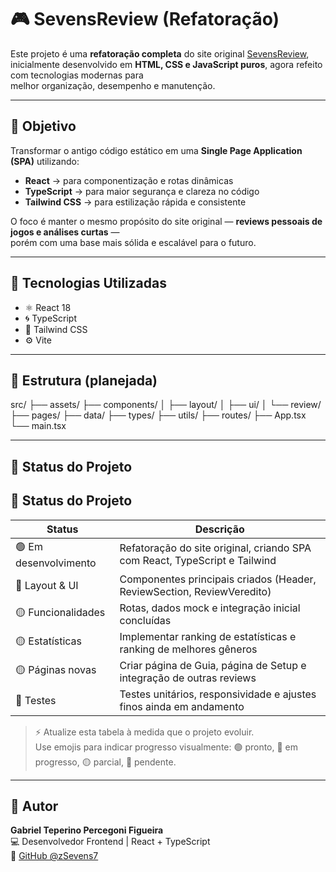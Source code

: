 # 🎮 SevensReview (Refatoração)

Este projeto é uma **refatoração completa** do site original [SevensReview](https://sevensreview.com.br),  
inicialmente desenvolvido em **HTML, CSS e JavaScript puros**, agora refeito com tecnologias modernas para  
melhor organização, desempenho e manutenção.

---

## 🚀 Objetivo

Transformar o antigo código estático em uma **Single Page Application (SPA)** utilizando:
- **React** → para componentização e rotas dinâmicas  
- **TypeScript** → para maior segurança e clareza no código  
- **Tailwind CSS** → para estilização rápida e consistente  

O foco é manter o mesmo propósito do site original — **reviews pessoais de jogos e análises curtas** —  
porém com uma base mais sólida e escalável para o futuro.

---

## 🧩 Tecnologias Utilizadas

- ⚛️ React 18
- 🌀 TypeScript
- 🎨 Tailwind CSS
- ⚙️ Vite

---

## 📁 Estrutura (planejada)

src/
├── assets/
├── components/
│ ├── layout/
│ ├── ui/
│ └── review/
├── pages/
├── data/
├── types/
├── utils/
├── routes/
├── App.tsx
└── main.tsx



---

## 🧱 Status do Projeto

## 🧱 Status do Projeto

| Status          | Descrição                                                                 |
|-----------------|---------------------------------------------------------------------------|
| 🟢 Em desenvolvimento | Refatoração do site original, criando SPA com React, TypeScript e Tailwind |
| 🔵 Layout & UI       | Componentes principais criados (Header, ReviewSection, ReviewVeredito)   |
| 🟡 Funcionalidades  | Rotas, dados mock e integração inicial concluídas                          |
| 🟡 Estatísticas     | Implementar ranking de estatísticas e ranking de melhores gêneros         |
| 🟡 Páginas novas    | Criar página de Guia, página de Setup e integração de outras reviews      |
| 🔴 Testes           | Testes unitários, responsividade e ajustes finos ainda em andamento        |

> ⚡ Atualize esta tabela à medida que o projeto evoluir.  
> Use emojis para indicar progresso visualmente: 🟢 pronto, 🔵 em progresso, 🟡 parcial, 🔴 pendente.


---

## 📜 Autor

**Gabriel Teperino Percegoni Figueira**  
💻 Desenvolvedor Frontend | React + TypeScript  
🔗 [GitHub @zSevens7](https://github.com/zSevens7)
